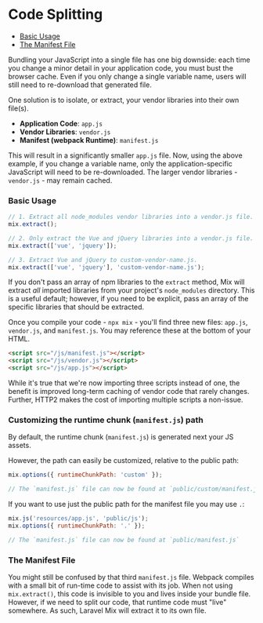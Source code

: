 # Code Splitting

-   [Basic Usage](#basic-usage)
-   [The Manifest File](#the-manifest-file)

Bundling your JavaScript into a single file has one big downside: each time you change a minor detail in your application code, you must bust the browser cache. Even if you only change a single variable name, users will still need to re-download that generated file.

One solution is to isolate, or extract, your vendor libraries into their own file(s).

-   **Application Code**: `app.js`
-   **Vendor Libraries**: `vendor.js`
-   **Manifest \(webpack Runtime\)**: `manifest.js`

This will result in a significantly smaller `app.js` file. Now, using the above example, if you change a variable name, only the application-specific JavaScript will need to be re-downloaded. The larger vendor libraries - `vendor.js` - may remain cached.

### Basic Usage

```js
// 1. Extract all node_modules vendor libraries into a vendor.js file.
mix.extract();

// 2. Only extract the Vue and jQuery libraries into a vendor.js file.
mix.extract(['vue', 'jquery']);

// 3. Extract Vue and jQuery to custom-vendor-name.js.
mix.extract(['vue', 'jquery'], 'custom-vendor-name.js');
```

If you don't pass an array of npm libraries to the `extract` method, Mix will extract _all_ imported libraries from your project's `node_modules` directory. This is a useful default; however, if you need to be explicit, pass an array of the specific libraries that should be extracted.

Once you compile your code - `npx mix` - you'll find three new files: `app.js`, `vendor.js`, and `manifest.js`. You may reference these at the bottom of your HTML.

```html
<script src="/js/manifest.js"></script>
<script src="/js/vendor.js"></script>
<script src="/js/app.js"></script>
```

While it's true that we're now importing three scripts instead of one, the benefit is improved long-term caching of vendor code that rarely changes. Further, HTTP2 makes the cost of importing multiple scripts a non-issue.

### Customizing the runtime chunk (`manifest.js`) path

By default, the runtime chunk (`manifest.js`) is generated next your JS assets.

However, the path can easily be customized, relative to the public path:

```js
mix.options({ runtimeChunkPath: 'custom' });

// The `manifest.js` file can now be found at `public/custom/manifest.js`
```

If you want to use just the public path for the manifest file you may use `.`:
```js
mix.js('resources/app.js', 'public/js');
mix.options({ runtimeChunkPath: '.' });

// The `manifest.js` file can now be found at `public/manifest.js`
```

### The Manifest File

You might still be confused by that third `manifest.js` file. Webpack compiles with a small bit of run-time code to assist with its job. When not using `mix.extract()`, this code is invisible to you and lives inside your bundle file. However, if we need to split our code, that runtime code must "live" somewhere. As such, Laravel Mix will extract it to its own file.
